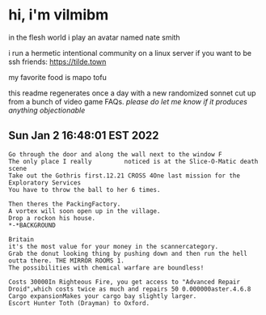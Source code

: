 # hi, i'm vilmibm

in the flesh world i play an avatar named nate smith

i run a hermetic intentional community on a linux server if you want to be ssh friends: https://tilde.town

my favorite food is mapo tofu

this readme regenerates once a day with a new randomized sonnet cut up from a bunch of video game FAQs.
_please do let me know if it produces anything objectionable_

## Sun Jan  2 16:48:01 EST 2022

    Go through the door and along the wall next to the window F
    The only place I really 		noticed is at the Slice-O-Matic death scene
    Take out the Gothris first.12.21 CROSS 4One last mission for the Exploratory Services
    You have to throw the ball to her 6 times.
    
    Then theres the PackingFactory.
    A vortex will soon open up in the village.
    Drop a rockon his house.
    *-*BACKGROUND
    
    Britain
    it's the most value for your money in the scannercategory.
    Grab the donut looking thing by pushing down and then run the hell outta there. THE MIRROR ROOMS 1.
    The possibilities with chemical warfare are boundless!
    
    Costs 30000In Righteous Fire, you get access to "Advanced Repair Droid",which costs twice as much and repairs 50 0.000000aster.4.6.8 Cargo expansionMakes your cargo bay slightly larger.
    Escort Hunter Toth (Drayman) to Oxford.
